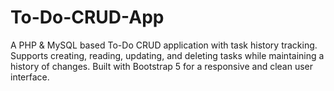 # To-Do-CRUD-App
A PHP &amp; MySQL based To-Do CRUD application with task history tracking. Supports creating, reading, updating, and deleting tasks while maintaining a history of changes. Built with Bootstrap 5 for a responsive and clean user interface.
